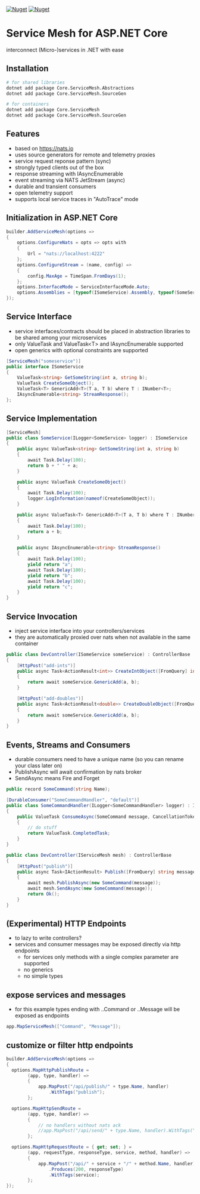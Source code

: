 [![Nuget](https://img.shields.io/nuget/v/Core.ServiceMesh)](https://www.nuget.org/packages/Core.ServiceMesh)
[![Nuget](https://img.shields.io/nuget/dt/Core.ServiceMesh)](https://www.nuget.org/packages/Core.ServiceMesh)

# Service Mesh for ASP.NET Core
interconnect (Micro-)services in .NET with ease

## Installation
```sh
# for shared libraries
dotnet add package Core.ServiceMesh.Abstractions
dotnet add package Core.ServiceMesh.SourceGen

# for containers
dotnet add package Core.ServiceMesh
dotnet add package Core.ServiceMesh.SourceGen
```

## Features
- based on https://nats.io
- uses source generators for remote and telemetry proxies
- service request reponse pattern (sync)
- strongly typed clients out of the box
- response streaming with IAsyncEnumerable
- event streaming via NATS JetStream (async)
- durable and transient consumers
- open telemetry support
- supports local service traces in "AutoTrace" mode

## Initialization in ASP.NET Core
```csharp
builder.AddServiceMesh(options =>
{
    options.ConfigureNats = opts => opts with
    {
        Url = "nats://localhost:4222"
    };
    options.ConfigureStream = (name, config) =>
    {
        config.MaxAge = TimeSpan.FromDays(1);
    };
    options.InterfaceMode = ServiceInterfaceMode.Auto;
    options.Assemblies = [typeof(ISomeService).Assembly, typeof(SomeService).Assembly];
});
```

## Service Interface
- service interfaces/contracts should be placed in abstraction libraries to be shared among your microservices
- only ValueTask and ValueTask\<T\> and IAsyncEnumerable<T> supported
- open generics with optional constraints are supported
```csharp
[ServiceMesh("someservice")]
public interface ISomeService
{
    ValueTask<string> GetSomeString(int a, string b);
    ValueTask CreateSomeObject();
    ValueTask<T> GenericAdd<T>(T a, T b) where T : INumber<T>;
    IAsyncEnumerable<string> StreamResponse();
};
```

## Service Implementation

```csharp
[ServiceMesh]
public class SomeService(ILogger<SomeService> logger) : ISomeService
{
    public async ValueTask<string> GetSomeString(int a, string b)
    {
        await Task.Delay(100);
        return b + " " + a;
    }

    public async ValueTask CreateSomeObject()
    {
        await Task.Delay(100);
        logger.LogInformation(nameof(CreateSomeObject));
    }

    public async ValueTask<T> GenericAdd<T>(T a, T b) where T : INumber<T>
    {
        await Task.Delay(100);
        return a + b;
    }

    public async IAsyncEnumerable<string> StreamResponse()
    {
        await Task.Delay(100);
        yield return "a";
        await Task.Delay(100);
        yield return "b";
        await Task.Delay(100);
        yield return "c";
    }
}
```

## Service Invocation
- inject service interface into your controllers/services
- they are automatically proxied over nats when not available in the same container 
```csharp
public class DevController(ISomeService someService) : ControllerBase
{
    [HttpPost("add-ints")]
    public async Task<ActionResult<int>> CreateIntObject([FromQuery] int a = 3, [FromQuery] int b = 5)
    {
        return await someService.GenericAdd(a, b);
    }

    [HttpPost("add-doubles")]
    public async Task<ActionResult<double>> CreateDoubleObject([FromQuery] double a = 3.1, [FromQuery] double b = 5.1)
    {
        return await someService.GenericAdd(a, b);
    }
}
```

## Events, Streams and Consumers
- durable consumers need to have a unique name (so you can rename your class later on)
- PublishAsync will await confirmation by nats broker
- SendAsync means Fire and Forget

```csharp
public record SomeCommand(string Name);

[DurableConsumer("SomeCommandHandler", "default")]
public class SomeCommandHandler(ILogger<SomeCommandHandler> logger) : IConsumer<SomeCommand>
{
    public ValueTask ConsumeAsync(SomeCommand message, CancellationToken token)
    {
        // do stuff
        return ValueTask.CompletedTask;
    }
}

public class DevController(IServiceMesh mesh) : ControllerBase
{
    [HttpPost("publish")]
    public async Task<IActionResult> Publish([FromQuery] string message)
    {
        await mesh.PublishAsync(new SomeCommand(message));
        await mesh.SendAsync(new SomeCommand(message));
        return Ok();
    }
}
```

## (Experimental) HTTP Endpoints
- to lazy to write controllers?
- services and consumer messages may be exposed directly via http endpoints
  - for services only methods with a single complex parameter are supported
  - no generics
  - no simple types

## expose services and messages
- for this example types ending with ..Command or ..Message will be exposed as endpoints
```csharp
app.MapServiceMesh(["Command", "Message"]);
```

## customize or filter http endpoints
```csharp
builder.AddServiceMesh(options =>
{
  options.MapHttpPublishRoute =
        (app, type, handler) =>
        {
            app.MapPost("/api/publish/" + type.Name, handler)
                .WithTags("publish");
        };

  options.MapHttpSendRoute =
        (app, type, handler) =>
        {
            // no handlers without nats ack
            //app.MapPost("/api/send/" + type.Name, handler).WithTags("send");
        };

  options.MapHttpRequestRoute = { get; set; } =
        (app, requestType, responseType, service, method, handler) =>
        {
            app.MapPost("/api/" + service + "/" + method.Name, handler)
                .Produces(200, responseType)
                .WithTags(service);
        };
});
```

